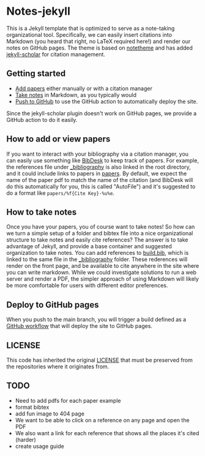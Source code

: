 # Notes-jekyll

This is a Jekyll template that is optimized to serve as a note-taking organizational tool.
Specifically, we can easily insert citations into Markdown (you heard that right, 
no LaTeX required here!) and render our notes on GitHub pages. The theme is based on 
[notetheme](https://github.com/dinhanhthi/notetheme) and has added 
[jekyll-scholar](https://github.com/inukshuk/jekyll-scholar) for citation management.

## Getting started

 - [Add papers](#how-to-add-or-view-papers) either manually or with a citation manager
 - [Take notes](#how-to-take-notes) in Markdown, as you typically would
 - [Push to GitHub](#deploy-to-github-pages) to use the GitHub action to automatically deploy the site.

Since the jekyll-scholar plugin doesn't work on GitHub pages, we provide a GitHub action to do it easily.

## How to add or view papers

If you want to interact with your bibliography via a citation manager, you can
easily use something like [BibDesk](https://bibdesk.sourceforge.io/) to keep track of papers.
For example, the references file under [_bibliography](_bibliography) is also 
linked in the root directory, and it could include links to papers in [papers](papers).
By default, we expect the name of the paper pdf to match the name of the citation 
(and BibDesk will do this automatically for you, this is called "AutoFile") and it's
suggested to do a format like `papers/%f{Cite Key}-%u%e`.

## How to take notes

Once you have your papers, you of course want to take notes!
So how can we turn a simple setup of a folder and bibtex file into a nice organizational
structure to take notes and easily cite references? The answer is to take advantage
of Jekyll, and provide a base container and suggested organization to take notes.
You can add references to [build.bib](build.bib), which is linked to the same file
in the [_bibliography](_bibliography) folder. These rederences will render on the front page,
and be available to cite anywhere in the site where you can write markdown.
While we could investigate solutions to run a web server and render a PDF, the simpler
approach of using Markdown will likely be more comfortable for users with different
editor preferences.

## Deploy to GitHub pages

When you push to the main branch, you will trigger a build defined as a [GitHub workflow](.github/workflows/build.yml)
that will deploy the site to GitHub pages.

## LICENSE

This code has inherited the original [LICENSE](LICENSE) that must be preserved
from the repositories where it originates from.

## TODO

- Need to add pdfs for each paper example
- format bibtex
- add fun image to 404 page
- We want to be able to click on a reference on any page and open the PDF
- We also want a link for each reference that shows all the places it's cited (harder)
- create usage guide
